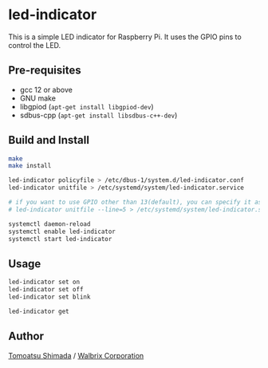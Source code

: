 led-indicator
===

This is a simple LED indicator for Raspberry Pi. It uses the GPIO pins to control the LED.

## Pre-requisites

- gcc 12 or above
- GNU make
- libgpiod (```apt-get install libgpiod-dev```)
- sdbus-cpp (```apt-get install libsdbus-c++-dev```)

## Build and Install

```sh
make
make install

led-indicator policyfile > /etc/dbus-1/system.d/led-indicator.conf
led-indicator unitfile > /etc/systemd/system/led-indicator.service

# if you want to use GPIO other than 13(default), you can specify it as an argument:
# led-indicator unitfile --line=5 > /etc/systemd/system/led-indicator.service

systemctl daemon-reload
systemctl enable led-indicator
systemctl start led-indicator
```

## Usage

```sh
led-indicator set on
led-indicator set off
led-indicator set blink

led-indicator get
```

## Author

[Tomoatsu Shimada](https://www.shimarin.com) / [Walbrix Corporation](https://www.walbrix.co.jp)
